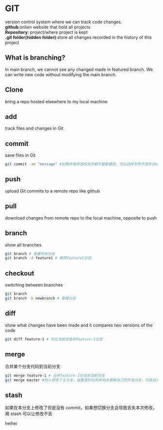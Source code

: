 # GIT

version control system where we can track code changes.  
**github**:onlien website that hold all projects  
**Repository**: project/where project is kept  
**.git folder(hidden folder)**:store all changes recorded in the history of this project

## What is branching?

In main branch, we cannot see any changed made in featured branch. We can write new code without modifying the main branch.

## Clone

bring a repo hosted elsewhere to my local machine

## add

track files and changes in Git

## commit

save files in Git

```bash
git commit -am "message" #如果所有修改的文件都不是新建的，可以这样写而不用手动add
```

## push

upload Git commits to a remote repo like github

## pull

download changes from remote repo to the local machine, opposite to push

## branch

show all branches

```bash
git branch # 查看所有分支
git branch -d feature1 # 删除feature1分支
```

## checkout

switching between branches

```bash
git branch
git branch -b newbranch # 新建分支
```

## diff

show what changes have been made and it compares two versions of the code

```bash
git diff feature-1 # 对比当前分支和feature-1分支
```

## merge

合并某个分支代码到当前分支

```bash
git merge feature-1 # 合并feature-1分支到当前分支
git merge master #别人修改了主分支，就要及时拉到本地并更新自己的开发分支，可能会冲突，需手动解决
```

## stash

如果在本分支上修改了但是没有 commit，如果想切换分支会导致丢失本次修改，用 stash 可以让修改不丢

heihei
